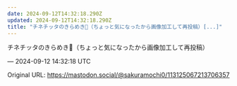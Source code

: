```yaml
---
date: 2024-09-12T14:32:18.290Z
updated: 2024-09-12T14:32:18.290Z
title: "チネチッタのきらめき🌈（ちょっと気になったから画像加工して再投稿）[...]"
---
```


<p>チネチッタのきらめき🌈（ちょっと気になったから画像加工して再投稿）</p>

&mdash; 2024-09-12 14:32:18 UTC

Original URL: https://mastodon.social/@sakuramochi0/113125067213706357
